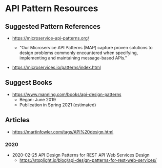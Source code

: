 
# API Pattern Resources

## Suggested Pattern References

- https://microservice-api-patterns.org/
  + "Our Microservice API Patterns (MAP) capture proven solutions to design problems commonly encountered when specifying, implementing and maintaining message-based APIs."

- https://microservices.io/patterns/index.html


## Suggest Books

- https://www.manning.com/books/api-design-patterns
  + Began: June 2019
  + Publication in Spring 2021 (estimated)


## Articles

- https://martinfowler.com/tags/API%20design.html



### 2020
- 2020-02-25 API Design Patterns for REST API Web Services Design
  + https://stoplight.io/blog/api-design-patterns-for-rest-web-services/

